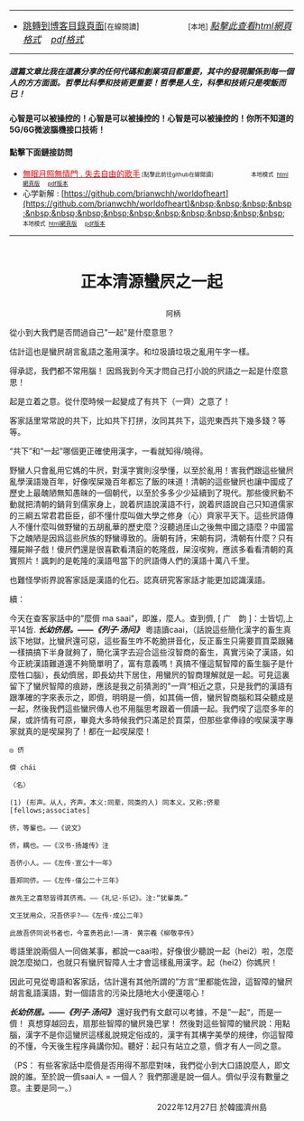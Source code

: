****
- [<font size=3>跳轉到博客目錄頁面</font>](../../tableOfContent.md)[<font size=2>在線閱讀</font>]&nbsp;&nbsp; &nbsp; &nbsp; &nbsp; &nbsp; &nbsp; &nbsp; &nbsp; &nbsp;&nbsp; &nbsp;  <font size=2> [本地] </font><font size=3>[*_點擊此查看html網頁格式_*](../../tableOfContent.html)&nbsp; &nbsp; [*_pdf格式_*](../../tableOfContent.md.pdf)</font>
****

##### *_這篇文章比我在這裏分享的任何代碼和創業項目都重要，其中的發現關係到每一個人的方方面面。哲學比科學和技術更重要！哲學是人生，科學和技術只是喫飯而已！_*

#### 心智是可以被操控的！心智是可以被操控的！心智是可以被操控的！你所不知道的5G/6G微波腦機接口技術！ 

#### 點擊下面鏈接訪問
- [<font color=red>無眠月照無情門 . 失去自由的歌手</font>](https://github.com/brianwchh/worldofheart/blob/main/md_and_html/%E7%84%A1%E7%9C%A0%E6%9C%88%E7%85%A7%E7%84%A1%E6%83%85%E9%96%80.md)<font size=1> [點擊此前往github在線閱讀]</font> &nbsp;&nbsp;&nbsp;&nbsp;&nbsp;&nbsp;&nbsp;&nbsp;&nbsp;&nbsp;&nbsp;&nbsp;&nbsp;&nbsp;&nbsp; <font size=1>本地模式 &nbsp;[html網頁版](../../md_and_html/無眠月照無情門.html) &nbsp;&nbsp;&nbsp; [pdf版本](../../md_and_html/無眠月照無情門.md.pdf) </font>
- 心学新解 : [https://github.com/brianwchh/worldofheart](https://github.com/brianwchh/worldofheart)&nbsp;&nbsp;&nbsp;&nbsp;&nbsp;&nbsp;&nbsp;&nbsp;&nbsp;&nbsp;&nbsp;&nbsp;&nbsp;&nbsp;&nbsp; <font size=1>本地模式 &nbsp;[html網頁版](../../md_and_html/心學新解.html) &nbsp;&nbsp;&nbsp; [pdf版本](../../md_and_html/心學新解.md.pdf) </font>

****

</br>


<p align="center" style="font-size: 28px;font-weight: 800">正本清源蠻屄之一起</p>

<p align="center" style="font-size: small;">&nbsp;&nbsp;&nbsp;&nbsp;&nbsp;&nbsp;&nbsp;&nbsp;&nbsp;&nbsp;&nbsp;&nbsp;&nbsp;&nbsp;&nbsp;&nbsp;&nbsp;&nbsp;&nbsp;&nbsp; 阿柄</p>


從小到大我們是否問過自己"一起"是什麼意思？    

估計這也是蠻屄胡言亂語之濫用漢字。和垃圾讀垃圾之亂用午字一樣。  

得承認，我們都不常用腦！ 因爲我到今天才問自己打小說的屄語之一起是什麼意思！   

起是立着之意。從什麼時候一起變成了有共下（一齊）之意了！   

客家話里常常說的共下，比如共下打拼，汝同其共下，這兜東西共下幾多錢？等等。

“共下”和“一起”哪個更正確使用漢字，一看就知得/曉得。

野蠻人只會亂用它媽的牛屄，對漢字實則沒學懂，以至於亂用！害我們跟這些蠻屄亂學漢語幾百年，好像喫屎幾百年都忘了飯的味道！清朝的這些蠻屄也讓中國成了歷史上最醜陋無知愚昧的一個朝代，以至於多多少少延續到了現代。那些傻屄動不動就把清朝的鍋背到儒家身上，說着屄語說漢語不行，說着屄語說自己只知道儒家的三綱五常君君臣臣，卻不懂什麼叫做大學之修身（心）齊家平天下。這些屄語傳人不懂什麼叫做野蠻的五胡亂華的歷史麼？沒聽過厓山之後無中國之語麼？中國當下之醜陋是因爲這些屄族的野蠻導致的。唐朝有詩，宋朝有詞，清朝有什麼？只有殭屍辮子戲！傻屄們還是很喜歡看清庭的乾隆戲，屎沒喫夠，應該多看看清朝的真實照片！諷刺的是乾隆的漢語甩當下的屄語傳人們的漢語十萬八千里。

也難怪學術界說客家話是漢語的化石。認真研究客家話才能更加認識漢語。

續：  

今天在查客家話中的"麼儕 ma saai"，即誰，麼人。查到儕, [ 广　韵 ]：士皆切,上平14皆. ***_长幼侪居。——《列子·汤问》_*** 粵語讀caai，（話說這些簡化漢字的畜生真該下地獄，比蠻屄還可惡，這些畜生咋不乾脆拼音化，反正畜生只需要買買菜跟豬一樣搞搞下半身就夠了，簡化漢字去迎合這些沒智商的畜生，真實污染了漢語，如今正統漢語難道還不夠簡單明了，富有意義嗎！真搞不懂這幫智障的畜生腦子是什麼牲口腦），長幼儕居，即長幼共下居住，用蠻屄的智商理解就是一起。可見這裏留下了蠻屄智障的痕跡，應該是我之前猜測的"一齊“相近之意，只是我們的漢語有跟準確的字來表示之，即儕，明明是一儕，如其倆一儕，蠻屄智商腦和耳朵聽成是一起，然後我們這些蠻屄傳人也不用腦思考跟着一儕讀一起。我們喫了這麼多年的屎，或許情有可原，畢竟大多時候我們只滿足於買菜，但那些拿俸祿的喫屎漢字專家就真的是喫屎狗了！都在一起喫屎麼！  

    ◎ 侪

    儕 chái 

    〈名〉

    (1) (形声。从人，齐声。本义:同辈，同类的人) 同本义。又称:侪辈 [fellows;associates]

    侪，等輩也。——《说文》

    侪，耦也。——《汉书·扬雄传》注

    吾侪小人。——《左传·宣公十一年》

    晋郑同侪。——《左传·僖公二十三年》

    故先王之喜怒皆得其侪焉。——《礼记·乐记》。注:“犹輩类。”

    文王犹用众，况吾侪乎?——《左传·成公二年》

    此故吾侪同说书者也，今富贵若此!——清· 黄宗羲《柳敬亭传》

粵語里說兩個人一同做某事，都說一caai啦，好像很少聽說一起（hei2）啦，怎麼說怎麼拗口，也就只有蠻屄智障人士才會這樣亂用漢字。起（hei2）你媽屄！  

因此可見從粵語和客家話，估計還有其他所謂的”方言“里都能佐證，這智障的蠻屄胡言亂語漢語，對一個語言的污染比隨地大小便還噁心！

***_长幼侪居。——《列子·汤问》_*** 還好我們有文獻可以考據，不是”一起“，而是一儕！ 真想穿越回去，扇那些智障的蠻屄幾巴掌！ 然後對這些智障的蠻屄說：用點腦，漢字不是你這蠻屄這樣亂說規定俗成的，漢字有其構字美學的規律，你這智障的不懂，今天後生程序員講你知。聽好：起只有站立之意，儕才有人一同之意。

（PS： 有些客家話中麼儕是否用得不那麼對味，我們從小到大口語說麼人，即文說的誰。至於說一儕saai人 = 一個人？ 我們那邊是說一個人。儕似乎沒有數量之意。主要是同一。）

<p align="right"> 2022年12月27日 於韓國濟州島 &nbsp;&nbsp;&nbsp;&nbsp;&nbsp;&nbsp;&nbsp;&nbsp;&nbsp;&nbsp;&nbsp; </p>  

